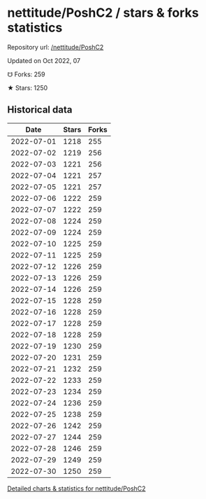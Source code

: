 # nettitude/PoshC2 / stars & forks statistics

Repository url: [/nettitude/PoshC2](https://github.com/nettitude/PoshC2)

Updated on Oct 2022, 07

☋ Forks: 259

★ Stars: 1250

## Historical data
| Date | Stars | Forks |
|------|-------|-------|
| 2022-07-01 | 1218 | 255 | 
| 2022-07-02 | 1219 | 256 | 
| 2022-07-03 | 1221 | 256 | 
| 2022-07-04 | 1221 | 257 | 
| 2022-07-05 | 1221 | 257 | 
| 2022-07-06 | 1222 | 259 | 
| 2022-07-07 | 1222 | 259 | 
| 2022-07-08 | 1224 | 259 | 
| 2022-07-09 | 1224 | 259 | 
| 2022-07-10 | 1225 | 259 | 
| 2022-07-11 | 1225 | 259 | 
| 2022-07-12 | 1226 | 259 | 
| 2022-07-13 | 1226 | 259 | 
| 2022-07-14 | 1226 | 259 | 
| 2022-07-15 | 1228 | 259 | 
| 2022-07-16 | 1228 | 259 | 
| 2022-07-17 | 1228 | 259 | 
| 2022-07-18 | 1228 | 259 | 
| 2022-07-19 | 1230 | 259 | 
| 2022-07-20 | 1231 | 259 | 
| 2022-07-21 | 1232 | 259 | 
| 2022-07-22 | 1233 | 259 | 
| 2022-07-23 | 1234 | 259 | 
| 2022-07-24 | 1236 | 259 | 
| 2022-07-25 | 1238 | 259 | 
| 2022-07-26 | 1242 | 259 | 
| 2022-07-27 | 1244 | 259 | 
| 2022-07-28 | 1246 | 259 | 
| 2022-07-29 | 1249 | 259 | 
| 2022-07-30 | 1250 | 259 | 


[Detailed charts & statistics for nettitude/PoshC2](https://reviewgithub.com/rep/nettitude/PoshC2)
